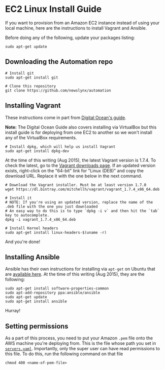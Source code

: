 EC2 Linux Install Guide
=======================

If you want to provision from an Amazon EC2 instance instead of using your local machine, here are the instructions to install Vagrant and Ansible.

Before doing any of the following, update your packages listing:

````shell
sudo apt-get update
````

## Downloading the Automation repo

````shell
# Install git
sudo apt-get install git

# Clone this repository
git clone https://github.com/newslynx/automation 
````

## Installing Vagrant

These instructions come in part from [Digital Ocean's guide](https://www.digitalocean.com/community/tutorials/how-to-install-vagrant-on-a-vps-running-ubuntu-12-04).

**Note:** The Digital Ocean Guide also covers installing via VirtualBox but this install guide is for deploying from one EC2 to another so we won't install any of the VirtualBox requirements.

````shell
# Install dpkg, which will help us install Vagrant
sudo apt-get install dpkg-dev
````

At the time of this writing (Aug 2015), the latest Vagrant version is 1.7.4. To check the latest, go to the [Vagrant downloads page](https://www.vagrantup.com/downloads.html). If an updated version exists, right-click on the "64-bit" link for "Linux (DEB)" and copy the download URL. Replace it with the one below in the next command.

````shell
# Download the Vagrant installer. Must be at least version 1.7.0
wget https://dl.bintray.com/mitchellh/vagrant/vagrant_1.7.4_x86_64.deb

# Install it
# NOTE: If you're using an updated version, replace the name of the .deb file with the one you just downloaded
# An easy way to do this is to type `dpkg -i v` and then hit the `tab` key to autocomplete.
dpkg -i vagrant_1.7.4_x86_64.deb

# Install Kernel headers
sudo apt-get install linux-headers-$(uname -r)
````

And you're done!

## Installing Ansible

Ansible has their own instructions for installing via `apt-get` on Ubuntu that are [available here](http://docs.ansible.com/ansible/intro_installation.html#latest-releases-via-apt-ubuntu). At the time of this writing (Aug 2015), they are the following: 

````shell
sudo apt-get install software-properties-common
sudo apt-add-repository ppa:ansible/ansible
sudo apt-get update
sudo apt-get install ansible
````

Hurray!

## Setting permissions

As a part of this process, you need to put your Amazon `.pem` file onto the AWS machine you're deploying from. This is the file whose path you set in [`servers.yaml`](https://github.com/newslynx/automation/blob/master/secrets.yaml.sample#L4). Importantly, only the super user can have read permissions to this file. To do this, run the following command on that file

````
chmod 400 <name-of-pem-file>
````
